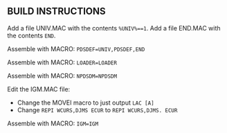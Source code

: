 ## BUILD INSTRUCTIONS

Add a file UNIV.MAC with the contents `%UNIV%==1`.  Add a file END.MAC
with the contents `END`.

Assemble with MACRO: `PDSDEF=UNIV,PDSDEF,END`

Assemble with MACRO: `LOADER=LOADER`

Assemble with MACRO: `NPDSDM=NPDSDM`

Edit the IGM.MAC file:
- Change the MOVEI macro to just output `LAC [A]`
- Change `REPI WCURS,DJMS ECUR` to `REPI WCURS,DJMS. ECUR`

Assemble with MACRO: `IGM=IGM`

